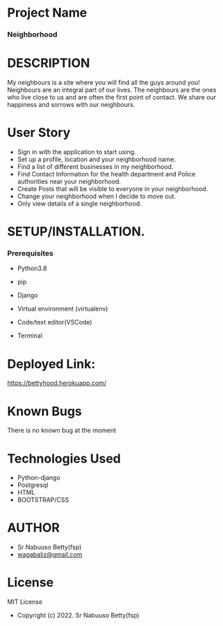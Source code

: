 # Project Name
### Neighborhood

# DESCRIPTION

My neighbours is a site where you will find all the guys around you!
Neighbours are an integral part of our lives.
The neighbours are the ones who live close
to us and are often the first point of contact.
We share our happiness and sorrows with our neighbours.

# User Story

* Sign in with the application to start using.
* Set up a profile, location and your neighborhood name.
* Find a list of different businesses in my neighborhood.
* Find Contact Information for the health department and Police authorities near your neighborhood.
* Create Posts that will be visible to everyone in your neighborhood.
* Change your neighborhood when I decide to move out.
* Only view details of a single neighborhood.

# **SETUP/INSTALLATION.**
### Prerequisites

- Python3.8

- pip

- Django 

- Virtual environment (virtualenv)

- Code/text editor(VSCode)

- Terminal

# Deployed Link: 
https://bettyhood.herokuapp.com/

# Known Bugs
There is no known bug at the moment

# Technologies Used

* Python-django
* Postgresql
* HTML
* BOOTSTRAP/CSS

# AUTHOR

* Sr Nabuuso Betty(fsp)
* wagabaliz@gmail.com

# License
MIT License 

* Copyright (c) 2022. Sr Nabuuso Betty(fsp)

